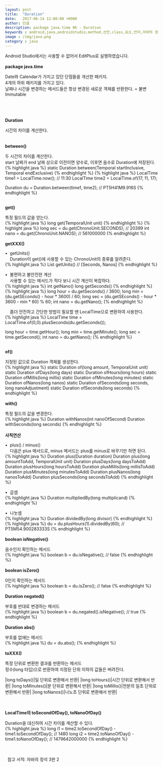 ```yaml
---
layout: post
title:  "Duration"
date:   2017-06-14 12:00:00 +0900
author: 민갤
description: package java.time 06 - Duration
keywords : android,java,androidstudio,method,선언,class,요소,언어,자바의 정석,프로그래밍,package java.time,Period,Duration
image : /img/java.png
category : java
---
```

<div><span class="red">Android Studio에서는 사용할 수 없어서 EditPlus로 실행하였습니다.</span></div>
<br>

<div><strong class="h2">package java.time</strong></div><p></p>
<div>Date와 Calendar가 가지고 있던 단점들을 개선한 패키지.</div>
<div>4개의 하위 패키지를 가지고 있다.</div>
<div>날짜나 시간을 변경하는 메서드들은 항상 변경된 새로운 객체를 반환한다. = 불변Immutable</div>
<br>
<br>
<br>
<br>

<div><strong class="h2">Duration</strong></div><p></p>
<div>시간의 차이를 계산한다.</div>
<br>
<br>

<div><strong>between()</strong></div><p></p>
<div>두 시간의 차이를 계산한다.</div>
<div>start 날짜가 end 날짜 상으로 이전이면 양수로, 이후면 음수로 Duration에 저장된다.</div>
{% highlight java %}
static Duration between(Temporal startInclusive, Temporal endExclusive)
{% endhighlight %}
{% highlight java %}
LocalTime time1 = LocalTime.now();               // 11:30
LocalTime time2 = LocalTime.of(17, 11, 17);

Duration du = Duration.between(time1, time2);    // PT5H41M9.916S
{% endhighlight %}
<br>
<br>

<div><strong>get()</strong></div><p></p>
<div>특정 필드의 값을 얻는다.</div>
{% highlight java %}
long get(TemporalUnit unit)
{% endhighlight %}
{% highlight java %}
long sec = du.get(ChronoUnit.SECONDS);           // 20399
int nano = du.get(ChronoUnit.NANOS);             // 561000000
{% endhighlight %}
<br>
<br>

<div><strong>getXXX()</strong></div><p></p>
<div>&#149;&nbsp; getUnits()</div>
<div>&nbsp; &nbsp; Duration이 get()에 사용할 수 있는 ChronoUnit의 종류를 알려준다.</div>
{% highlight java %}
List<TemporalUnit> getUnits()          // [Seconds, Nanos]
{% endhighlight %}<p></p>
<div>&#149;&nbsp; 불편하고 불안전한 계산</div>
<div>&nbsp; &nbsp; 사용할 수 있는 메서드가 적다 보니 시간 계산이 복잡하다.</div>
{% highlight java %}
int getNano()
long getSeconds()
{% endhighlight %}
{% highlight java %}
long hour = du.getSeconds() / 3600;
long min = (du.getSEconds() - hour * 3600) / 60;
long sec = (du.getSEconds() - hour * 3600 - min * 60) % 60;
int nano = du.getNano();
{% endhighlight %}<p></p>
<div>&nbsp; &nbsp; 좀더 안전하고 간단한 방법이 필요할 땐 LocalTime으로 변환하여 사용한다.</div>
{% highlight java %}
LocalTime time = LocalTime.of(0,0).plusSeconds(du.getSeconds());

long hour = time.getHour();
long min =  time.getMinute();
long sec =  time.getSecond();
int nano = du.getNano();
{% endhighlight %}
<br>
<br>

<div><strong>of()</strong></div><p></p>
<div>지정된 값으로 Duration 객체를 생성한다.</div>
{% highlight java %}
static Duration of(long amount, TemporalUnit unit)
static Duration ofDays(long days)
static Duration ofHours(long hours)
static Duration ofMillis(long millis)
static Duration ofMinutes(long minutes)
static Duration ofNanos(long nanos)
static Duration ofSeconds(long seconds, long nanoAdjustment)
static Duration ofSeconds(long seconds)
{% endhighlight %}
<br>
<br>

<div><strong>with()</strong></div><p></p>
<div>특정 필드의 값을 변경한다.</div>
{% highlight java %}
Duration withNanos(int nanoOfSecond)
Duration withSeconds(long seconds)
{% endhighlight %}
<br>
<br>

<div><strong>사칙연산</strong></div><p></p>
<div>&#149;&nbsp; plus() / minus()</div>
<div>&nbsp; &nbsp; 다음은 plus 메서드로, minus 메서드는 plus를 minus로 바꾸기만 하면 된다.</div>
{% highlight java %}
Duration plus(Duration duration)
Duration plus(long amountToAdd, TemporalUnit unit)
Duration plusDays(long daysToAdd)
Duration plusHours(long hoursToAdd)
Duration plusMillis(long millisToAdd)
Duration plusMinutes(long minutesToAdd)
Duration plusNanos(long nanosToAdd)
Duration plusSeconds(long secondsToAdd)
{% endhighlight %}<p></p>
<div>&#149;&nbsp; 곱셈</div>
{% highlight java %}
Duration multipliedBy(long multiplicand)
{% endhighlight %}<p></p>
<div>&#149;&nbsp; 나눗셈</div>
{% highlight java %}
Duration dividedBy(long divisor)
{% endhighlight %}
{% highlight java %}
du = du.plusHours(1).dividedBy(60);         // PT5M54.900283333S
{% endhighlight %}
<br>
<br>

<div><strong>boolean isNegative()</strong></div><p></p>
<div>음수인지 확인하는 메서드</div>
{% highlight java %}
boolean b = du.isNegative();      // false
{% endhighlight %}
<br>
<br>

<div><strong>boolean isZero()</strong></div><p></p>
<div>0인지 확인하는 메서드</div>
{% highlight java %}
boolean b = du.isZero();          // false
{% endhighlight %}
<br>
<br>

<div><strong>Duration negated()</strong></div><p></p>
<div>부호를 반대로 변경하는 메서드</div>
{% highlight java %}
boolean b = du.negated().isNegative();      // true
{% endhighlight %}
<br>
<br>

<div><strong>Duration abs()</strong></div><p></p>
<div>부호를 없애는 메서드</div>
{% highlight java %}
du = du.abs();
{% endhighlight %}
<br>
<br>

<div><strong>toXXX()</strong></div><p></p>
<div>특정 단위로 변환한 결과를 반환하는 메서드</div>
<div>정수(long 타입)으로 반환하여 지정된 단위 이하의 값들은 버려진다.</div>

|long toDays()|일 단위로 변환해서 반환|
|long toHours()|시간 단위로 변환해서 반환|
|long toMinutes()|분 단위로 변환해서 반환|
|long toMillis()|천분의 일초 단위로 변환해서 반환|
|long toNanos()|나노초 단위로 변환해서 반환|

<br>
<br>

<div><strong>LocalTime의 toSecondOfDay(), toNanoOfDay()</strong></div><p></p>
<div>Duration을 대신하여 시간 차이를 계산할 수 있다.</div>
{% highlight java %}
long i1 = time2.toSecondOfDay() - time1.toSecondOfDay();  // 1480
long i2 = time2.toNanoOfDay() - time1.toNanoOfDay();  // 1479642000000
{% endhighlight %}

<br>
<br>
<br>

&#149;&nbsp; 참고 서적: 자바의 정석 3판 2